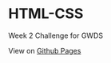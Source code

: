 # HTML-CSS
Week 2 Challenge for GWDS

View on [Github Pages](https://robeecodes.github.io/HTML-CSS/)
